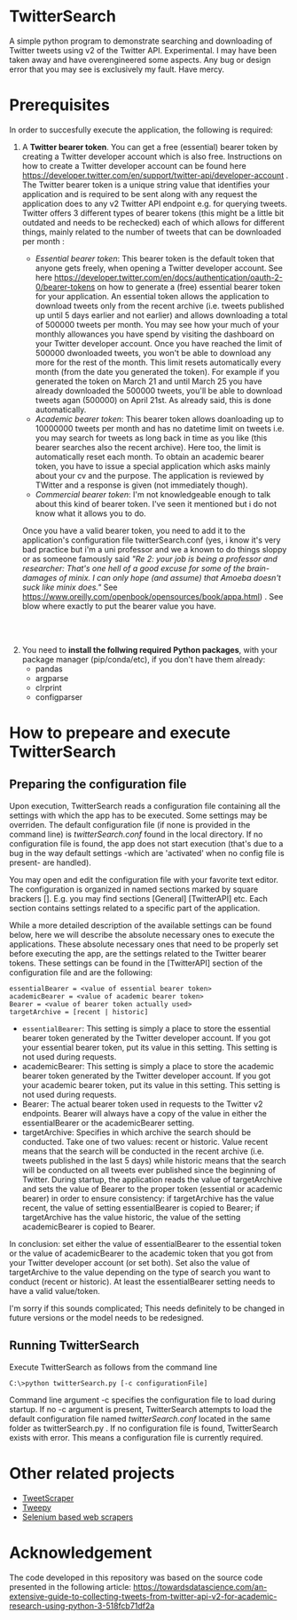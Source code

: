 # TwitterSearch
 
A simple python program to demonstrate searching and downloading of Twitter tweets using v2 of the Twitter API. Experimental.
I may have been taken away and have overengineered some aspects. 
Any bug or design error that you may see is exclusively my fault. Have mercy.



# Prerequisites

In order to succesfully execute the application, the following is required:

1.  A **Twitter bearer token**. You can get a free (essential) bearer token by creating a Twitter developer account which is also free. Instructions on how to create a Twitter developer account can be found here https://developer.twitter.com/en/support/twitter-api/developer-account . 
The Twitter bearer token is a unique string value that identifies your application and is required to be sent along with any request the application does to any v2 Twitter API endpoint e.g. for querying tweets. Twitter offers 3 different types of bearer tokens (this might be a little bit outdated and needs to be rechecked) each of which allows for different things, mainly related to the number of tweets that can be downloaded per month :

    - *Essential bearer token*: This bearer token is the default token that anyone gets freely, when opening a Twitter developer account. See here https://developer.twitter.com/en/docs/authentication/oauth-2-0/bearer-tokens on how to generate a (free) essential bearer token for your application. An essential token allows the application to download tweets only from the recent archive (i.e. tweets published up until 5 days earlier and not earlier) and allows downloading a total of 500000 tweets per month. You may see how your much of your monthly allowances you have spend by visiting the dashboard on your Twitter developer account. Once you have reached the limit of 500000 dwonloaded tweets, you won't be able to download any more for the rest of the month. This limit resets automatically every month (from the date you generated the token). For example if you generated the token on March 21 and until March 25 you have already downloaded the 500000 tweets, you'll be able to download tweets agan (500000) on April 21st. As already said, this is done automatically.
    - *Academic bearer token*: This bearer token allows doanloading up to 10000000 tweets per month and has no datetime limit on tweets i.e. you may search for tweets as long back in time as you like (this bearer searches also the recent archive).  Here too, the limit is automatically reset each month. To obtain an academic bearer token, you have to issue a special application which asks mainly about your cv and the purpose. The application is reviewed by TWitter and a response is given (not immediately though).
    - *Commercial bearer token*: I'm not knowledgeable enough to talk about this kind of bearer token. I've seen it mentioned but i do not know what it allows you to do.
  
    Once you have a valid bearer token, you need to add it to the application's configuration file twitterSearch.conf  (yes, i know it's very bad practice but i'm a uni professor and we a known to do things sloppy or as someone famously said *"Re 2: your job is being a professor and researcher: That's one hell of a good excuse for some of the brain-damages of minix. I can only hope (and assume) that Amoeba doesn't suck like minix does."* See https://www.oreilly.com/openbook/opensources/book/appa.html) . See blow where exactly to put the bearer value you have.

<br/>
<br/>

2.  You need to **install the follwing required Python packages**, with your package manager (pip/conda/etc), if you don't have them already:
    - pandas
    - argparse
    - clrprint
    - configparser


# How to prepeare and execute TwitterSearch


## Preparing the configuration file

Upon execution, TwitterSearch reads a configuration file containing all the settings with which the app has to be executed. Some settings may be overriden. The default configuration file (if none is provided in the command line) is *twitterSearch.conf* found in the local directory. If no configuration file is found, the app does not start execution (that's due to a bug in the way default settings -which are 'activated' when no config file is present- are handled).

You may open and edit the configuration file with your favorite text editor. The configuration is organized in named sections marked by square brackers []. E.g. you may find sections [General]  [TwitterAPI] etc. Each section contains settings related to a specific part of the application. 

While a more detailed description of the available settings can be found below, here we will describe the absolute necessary ones to execute the applications. These absolute necessary ones that need to be properly set before executing the app, are the settings related to the Twitter bearer tokens.  These settings can be found in the [TwitterAPI] section of the configuration file and are the following:

```
essentialBearer = <value of essential bearer token>
academicBearer = <value of academic bearer token>
Bearer = <value of bearer token actually used>
targetArchive = [recent | historic]
```


- ```essentialBearer```: This setting is simply a place to store the essential bearer token generated by the Twitter developer account. If you got your essential bearer token, put its value in this setting. This setting is not used during requests.
- academicBearer: This setting is simply a place to store the academic bearer token generated by the Twitter developer account. If you got your academic bearer token, put its value in this setting. This setting is not used during requests.
- Bearer: The actual bearer token used in requests to the Twitter v2 endpoints. Bearer will always have a copy of the value in either the essentialBearer or the academicBearer setting.
- targetArchive: Specifies in which archive the search should be conducted. Take one of two values: recent or historic. Value recent means that the search will be conducted in the recent archive (i.e. tweets published in the last 5 days) while historic means that the search will be conducted on all tweets ever published since the beginning of Twitter. During startup, the application reads the value of targetArchive and sets the value of Bearer to the proper token (essential or academic bearer) in order to ensure consistency: if targetArchive has the value recent, the value of setting essentialBearer is copied to Bearer; if  targetArchive has the value historic, the value of the setting academicBearer is copied to Bearer.

In conclusion: set either the value of essentialBearer to the essential token or the value of academicBearer to the academic token that you got from your Twitter developer account (or set both). Set also the value of targetArchive to the value depending on the type of search you want to conduct (recent or historic). At least the essentialBearer setting needs to have a valid value/token.

I'm sorry if this sounds complicated; This needs definitely to be changed in future versions or the model needs to be redesigned.


## Running TwitterSearch

Execute TwitterSearch as follows from the command line

```
C:\>python twitterSearch.py [-c configurationFile]
```
Command line argument -c specifies the configuration file to load during startup. If no -c argument is present, TwitterSearch attempts to load the default configuration file named *twitterSearch.conf* located in the same folder as twitterSearch.py . If no configuration file is found, TwitterSearch exists with error. This means a configuration file is currently required.

# Other related projects

- [TweetScraper](https://github.com/jonbakerfish/TweetScraper)
- [Tweepy](https://www.tweepy.org/)
- [Selenium based web scrapers](https://medium.com/@wyfok/web-scrape-twitter-by-python-selenium-part-1-b3e2db29051d)

# Acknowledgement

The code developed in this repository was based on the source code presented in the following article:
https://towardsdatascience.com/an-extensive-guide-to-collecting-tweets-from-twitter-api-v2-for-academic-research-using-python-3-518fcb71df2a
